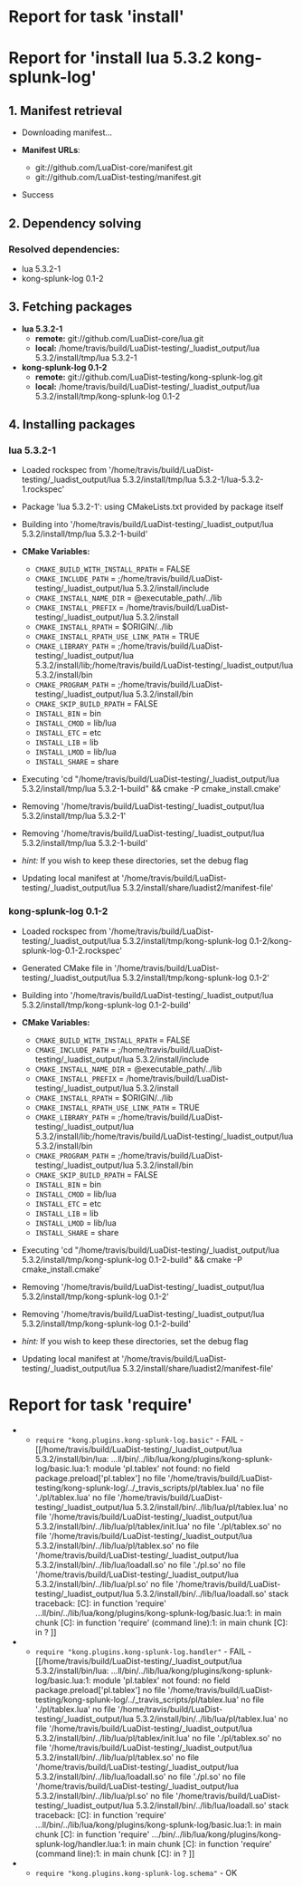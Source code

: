 # Report for task 'install'

# Report for 'install lua 5.3.2 kong-splunk-log'


## 1. Manifest retrieval

- Downloading manifest...

- **Manifest URLs**:
    - git://github.com/LuaDist-core/manifest.git
    - git://github.com/LuaDist-testing/manifest.git
- Success

## 2. Dependency solving


### Resolved dependencies:
- lua 5.3.2-1
- kong-splunk-log 0.1-2

## 3. Fetching packages

- **lua 5.3.2-1**
    - **remote:** git://github.com/LuaDist-core/lua.git
    - **local:** /home/travis/build/LuaDist-testing/_luadist_output/lua 5.3.2/install/tmp/lua 5.3.2-1
- **kong-splunk-log 0.1-2**
    - **remote:** git://github.com/LuaDist-testing/kong-splunk-log.git
    - **local:** /home/travis/build/LuaDist-testing/_luadist_output/lua 5.3.2/install/tmp/kong-splunk-log 0.1-2

## 4. Installing packages


### lua 5.3.2-1
- Loaded rockspec from '/home/travis/build/LuaDist-testing/_luadist_output/lua 5.3.2/install/tmp/lua 5.3.2-1/lua-5.3.2-1.rockspec'
- Package 'lua 5.3.2-1': using CMakeLists.txt provided by package itself
- Building into '/home/travis/build/LuaDist-testing/_luadist_output/lua 5.3.2/install/tmp/lua 5.3.2-1-build'
- **CMake Variables:**
    - `CMAKE_BUILD_WITH_INSTALL_RPATH` = FALSE
    - `CMAKE_INCLUDE_PATH` = ;/home/travis/build/LuaDist-testing/_luadist_output/lua 5.3.2/install/include
    - `CMAKE_INSTALL_NAME_DIR` = @executable_path/../lib
    - `CMAKE_INSTALL_PREFIX` = /home/travis/build/LuaDist-testing/_luadist_output/lua 5.3.2/install
    - `CMAKE_INSTALL_RPATH` = $ORIGIN/../lib
    - `CMAKE_INSTALL_RPATH_USE_LINK_PATH` = TRUE
    - `CMAKE_LIBRARY_PATH` = ;/home/travis/build/LuaDist-testing/_luadist_output/lua 5.3.2/install/lib;/home/travis/build/LuaDist-testing/_luadist_output/lua 5.3.2/install/bin
    - `CMAKE_PROGRAM_PATH` = ;/home/travis/build/LuaDist-testing/_luadist_output/lua 5.3.2/install/bin
    - `CMAKE_SKIP_BUILD_RPATH` = FALSE
    - `INSTALL_BIN` = bin
    - `INSTALL_CMOD` = lib/lua
    - `INSTALL_ETC` = etc
    - `INSTALL_LIB` = lib
    - `INSTALL_LMOD` = lib/lua
    - `INSTALL_SHARE` = share
- Executing 'cd "/home/travis/build/LuaDist-testing/_luadist_output/lua 5.3.2/install/tmp/lua 5.3.2-1-build" && cmake -P cmake_install.cmake'
- Removing '/home/travis/build/LuaDist-testing/_luadist_output/lua 5.3.2/install/tmp/lua 5.3.2-1'
- Removing '/home/travis/build/LuaDist-testing/_luadist_output/lua 5.3.2/install/tmp/lua 5.3.2-1-build'

- *hint:* If you wish to keep these directories, set the debug flag
- Updating local manifest at '/home/travis/build/LuaDist-testing/_luadist_output/lua 5.3.2/install/share/luadist2/manifest-file'

### kong-splunk-log 0.1-2
- Loaded rockspec from '/home/travis/build/LuaDist-testing/_luadist_output/lua 5.3.2/install/tmp/kong-splunk-log 0.1-2/kong-splunk-log-0.1-2.rockspec'
- Generated CMake file in '/home/travis/build/LuaDist-testing/_luadist_output/lua 5.3.2/install/tmp/kong-splunk-log 0.1-2'
- Building into '/home/travis/build/LuaDist-testing/_luadist_output/lua 5.3.2/install/tmp/kong-splunk-log 0.1-2-build'
- **CMake Variables:**
    - `CMAKE_BUILD_WITH_INSTALL_RPATH` = FALSE
    - `CMAKE_INCLUDE_PATH` = ;/home/travis/build/LuaDist-testing/_luadist_output/lua 5.3.2/install/include
    - `CMAKE_INSTALL_NAME_DIR` = @executable_path/../lib
    - `CMAKE_INSTALL_PREFIX` = /home/travis/build/LuaDist-testing/_luadist_output/lua 5.3.2/install
    - `CMAKE_INSTALL_RPATH` = $ORIGIN/../lib
    - `CMAKE_INSTALL_RPATH_USE_LINK_PATH` = TRUE
    - `CMAKE_LIBRARY_PATH` = ;/home/travis/build/LuaDist-testing/_luadist_output/lua 5.3.2/install/lib;/home/travis/build/LuaDist-testing/_luadist_output/lua 5.3.2/install/bin
    - `CMAKE_PROGRAM_PATH` = ;/home/travis/build/LuaDist-testing/_luadist_output/lua 5.3.2/install/bin
    - `CMAKE_SKIP_BUILD_RPATH` = FALSE
    - `INSTALL_BIN` = bin
    - `INSTALL_CMOD` = lib/lua
    - `INSTALL_ETC` = etc
    - `INSTALL_LIB` = lib
    - `INSTALL_LMOD` = lib/lua
    - `INSTALL_SHARE` = share
- Executing 'cd "/home/travis/build/LuaDist-testing/_luadist_output/lua 5.3.2/install/tmp/kong-splunk-log 0.1-2-build" && cmake -P cmake_install.cmake'
- Removing '/home/travis/build/LuaDist-testing/_luadist_output/lua 5.3.2/install/tmp/kong-splunk-log 0.1-2'
- Removing '/home/travis/build/LuaDist-testing/_luadist_output/lua 5.3.2/install/tmp/kong-splunk-log 0.1-2-build'

- *hint:* If you wish to keep these directories, set the debug flag
- Updating local manifest at '/home/travis/build/LuaDist-testing/_luadist_output/lua 5.3.2/install/share/luadist2/manifest-file'

# Report for task 'require'

 -  - `require "kong.plugins.kong-splunk-log.basic"` - FAIL - [[/home/travis/build/LuaDist-testing/_luadist_output/lua 5.3.2/install/bin/lua: ...ll/bin/../lib/lua/kong/plugins/kong-splunk-log/basic.lua:1: module 'pl.tablex' not found:
	no field package.preload['pl.tablex']
	no file '/home/travis/build/LuaDist-testing/kong-splunk-log/../_travis_scripts/pl/tablex.lua'
	no file './pl/tablex.lua'
	no file '/home/travis/build/LuaDist-testing/_luadist_output/lua 5.3.2/install/bin/../lib/lua/pl/tablex.lua'
	no file '/home/travis/build/LuaDist-testing/_luadist_output/lua 5.3.2/install/bin/../lib/lua/pl/tablex/init.lua'
	no file './pl/tablex.so'
	no file '/home/travis/build/LuaDist-testing/_luadist_output/lua 5.3.2/install/bin/../lib/lua/pl/tablex.so'
	no file '/home/travis/build/LuaDist-testing/_luadist_output/lua 5.3.2/install/bin/../lib/lua/loadall.so'
	no file './pl.so'
	no file '/home/travis/build/LuaDist-testing/_luadist_output/lua 5.3.2/install/bin/../lib/lua/pl.so'
	no file '/home/travis/build/LuaDist-testing/_luadist_output/lua 5.3.2/install/bin/../lib/lua/loadall.so'
stack traceback:
	[C]: in function 'require'
	...ll/bin/../lib/lua/kong/plugins/kong-splunk-log/basic.lua:1: in main chunk
	[C]: in function 'require'
	(command line):1: in main chunk
	[C]: in ?
]]
 -  - `require "kong.plugins.kong-splunk-log.handler"` - FAIL - [[/home/travis/build/LuaDist-testing/_luadist_output/lua 5.3.2/install/bin/lua: ...ll/bin/../lib/lua/kong/plugins/kong-splunk-log/basic.lua:1: module 'pl.tablex' not found:
	no field package.preload['pl.tablex']
	no file '/home/travis/build/LuaDist-testing/kong-splunk-log/../_travis_scripts/pl/tablex.lua'
	no file './pl/tablex.lua'
	no file '/home/travis/build/LuaDist-testing/_luadist_output/lua 5.3.2/install/bin/../lib/lua/pl/tablex.lua'
	no file '/home/travis/build/LuaDist-testing/_luadist_output/lua 5.3.2/install/bin/../lib/lua/pl/tablex/init.lua'
	no file './pl/tablex.so'
	no file '/home/travis/build/LuaDist-testing/_luadist_output/lua 5.3.2/install/bin/../lib/lua/pl/tablex.so'
	no file '/home/travis/build/LuaDist-testing/_luadist_output/lua 5.3.2/install/bin/../lib/lua/loadall.so'
	no file './pl.so'
	no file '/home/travis/build/LuaDist-testing/_luadist_output/lua 5.3.2/install/bin/../lib/lua/pl.so'
	no file '/home/travis/build/LuaDist-testing/_luadist_output/lua 5.3.2/install/bin/../lib/lua/loadall.so'
stack traceback:
	[C]: in function 'require'
	...ll/bin/../lib/lua/kong/plugins/kong-splunk-log/basic.lua:1: in main chunk
	[C]: in function 'require'
	.../bin/../lib/lua/kong/plugins/kong-splunk-log/handler.lua:1: in main chunk
	[C]: in function 'require'
	(command line):1: in main chunk
	[C]: in ?
]]
 -  - `require "kong.plugins.kong-splunk-log.schema"` - OK

